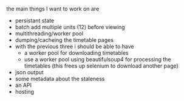 the main things I want to work on are
- persistant state
- batch add multiple units (12) before viewing
- multithreading/worker pool
- dumping/cacheing the timetable pages
- with the previous three i should be able to have
    - a worker pool for downloading timetables
    - use a worker pool using beautifulsoup4 for processing the timetables (this frees up selenium to download another page)
- json output
- some metadata about the staleness
- an API
- hosting
